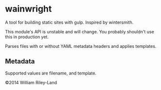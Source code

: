 wainwright
==========

A tool for building static sites with gulp.  Inspired by wintersmith.

This module's API is unstable and will change.  You probably shouldn't use this in production yet.

Parses files with or without YAML metadata headers and applies templates.

Metadata
--------

Supported values are filename, and template.

©2014 William Riley-Land

